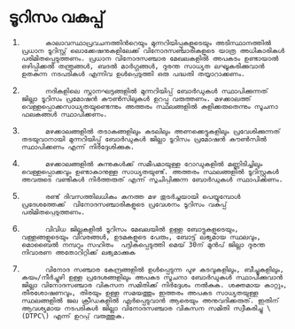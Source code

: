 # ടൂറിസം വകുപ്പ്

1.           കാലാവസ്ഥാപ്രവചനത്തിന്‍റെയും മുന്നറിയിപ്പുകളുടെയും അടിസ്ഥാനത്തിൽ പ്രധാന ടൂറിസ്റ്റ് ലൊക്കേഷനുകളിലേക്ക് വിനോദസഞ്ചാരികളുടെ യാത്ര അധികാരികൾ പരിമിതപ്പെടുത്തണം. പ്രധാന വിനോദസഞ്ചാര മേഖലകളില്‍ അപകടം ഉണ്ടായാൽ ഒഴിപ്പിക്കൽ തന്ത്രങ്ങൾ, ബദൽ മാർഗ്ഗങ്ങൾ, ദുരന്ത സാധ്യത ലഘൂകരിക്കുവാന്‍ ഉതകുന്ന നടപടികള്‍ എന്നിവ ഉൾപ്പെടുത്തി ഒരു പദ്ധതി തയ്യാറാക്കണം.

2.           നദികളിലെ സ്നാനഘട്ടങ്ങളില്‍ മുന്നറിയിപ്പ് ബോർഡുകൾ സ്ഥാപിക്കുന്നത്  ജില്ലാ ടൂറിസം പ്രമോഷൻ കൗൺസിലുകൾ ഉറപ്പു വരുത്തണം. മഴക്കാലത്ത് വെള്ളപ്പൊക്കസാധ്യതയുണ്ടെന്നും അത്തരം സ്ഥലങ്ങളിൽ കുളിക്കരുതെന്നും സൂചനാ ഫലകങ്ങള്‍ സ്ഥാപിക്കണം.

3.           മഴക്കാലങ്ങളിൽ തടാകങ്ങളിലും കടലിലും അണക്കെട്ടുകളിലും പ്രവേശിക്കുന്നത് തടയുവാനായി മുന്നറിയിപ്പ് ബോർഡുകൾ ജില്ലാ ടൂറിസം പ്രമോഷൻ കൗൺസിൽ സ്ഥാപിക്കണം എന്ന് നിര്‍ദ്ദേശിക്കുക.

4.           മഴക്കാലങ്ങളിൽ കുന്നുകൾക്ക് സമീപമായുള്ള റോഡുകളില്‍ മണ്ണിടിച്ചിലും വെള്ളപ്പൊക്കവും ഉണ്ടാകാനുള്ള സാധ്യതയുണ്ട്. അത്തരം സ്ഥലങ്ങളിൽ ടൂറിസ്റ്റുകള്‍ അവരുടെ വണ്ടികള്‍ നിർത്തരുത് എന്ന് സൂചിപ്പിക്കുന്ന ബോർഡുകൾ സ്ഥാപിക്കണം.

5.           രണ്ട് ദിവസത്തിലധികം കനത്ത മഴ തുടര്‍ച്ചയായി പെയ്യുമ്പോൾ പ്രദേശത്തേക്ക്  വിനോദസഞ്ചാരികളുടെ പ്രവേശനം ടൂറിസം വകുപ്പ് പരിമിതപ്പെടുത്തണം.

6.           വിവിധ ജില്ലകളില്‍ ടൂറിസം മേഖലയില്‍ ഉള്ള ബോട്ടുകളുടെയും, വള്ളങ്ങളുടെയും വിവരങ്ങള്‍, ഉടമകളുടെ പേരും, ബോട്ട് ലഭ്യമായ സ്ഥലവും, മൊബൈല്‍ നമ്പറും സഹിതം  പട്ടികപ്പെടുത്തി മെയ് 30ന് മുന്‍പ് ജില്ലാ ദുരന്ത നിവാരണ അതോറിറ്റിക്ക് ലഭ്യമാക്കുക

7.           വിനോദ സഞ്ചാര കേന്ദ്രങ്ങളില്‍ ഉള്‍പ്പെടുന്ന പുഴ കടവുകളിലും, ബീച്ചുകളിലും, കയം/നീര്‍ച്ചുഴി ഉള്ള പ്രദേശങ്ങളിലും അപകട സൂചനാ ബോര്‍ഡുകള്‍ സ്ഥാപിക്കുവാന്‍ ജില്ലാ വിനോദസഞ്ചാര വികസന സമിതിക്ക് നിര്‍ദ്ദേശം നല്‍കുക. ശക്തമായ കാറ്റും, തീരശോഷണവും, തിരയും ഉള്ള സമയത്തും ഇത്തരം അപകട സാധ്യതയുള്ള സ്ഥലങ്ങളില്‍ ജല ക്രീഡകളില്‍ ഏര്‍പ്പെടുവാന്‍ ആരെയും അനുവദിക്കരുത്. ഇതിന് ആവശ്യമായ നടപടികള്‍ ജില്ലാ വിനോദസഞ്ചാര വികസന സമിതി സ്വീകരിച്ചു \(DTPC\) എന്ന് ഉറപ്പ് വരുത്തുക.


